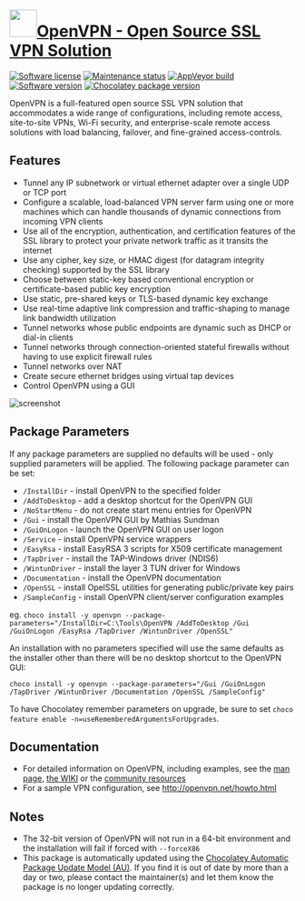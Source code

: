 # [<img src="https://cdn.jsdelivr.net/gh/dgalbraith/chocolatey-packages@f88f45a98e56426605b776a6a57ce1e8211ccaa4/icons/openvpn.png" width="48" height="48" />OpenVPN - Open Source SSL VPN Solution](https://chocolatey.org/packages/openvpn)

[![Software license](https://img.shields.io/badge/License-GPLv2-blue.svg)](https://github.com/OpenVPN/openvpn/blob/master/COPYING)
[![Maintenance status](https://img.shields.io/badge/maintained%3F-yes-green.svg)](https://gitHub.com/dgalbraith/chocolatey-packages/graphs/commit-activity)
[![AppVeyor build](https://img.shields.io/appveyor/ci/dgalbraith/chocolatey-packages)](https://ci.appveyor.com/project/dgalbraith/chocolatey-packages)
[![Software version](https://img.shields.io/badge/source-v2.5.8-blue.svg)](https://openvpn.net/community-downloads)
[![Chocolatey package version](https://img.shields.io/chocolatey/v/openvpn?label=Chocolatey)](https://chocolatey.org/packages/openvpn)

OpenVPN is a full-featured open source SSL VPN solution that accommodates a wide
range of configurations, including remote access, site-to-site VPNs, Wi-Fi security,
and enterprise-scale remote access solutions with load balancing, failover, and
fine-grained access-controls.

## Features

* Tunnel any IP subnetwork or virtual ethernet adapter over a single UDP or TCP port
* Configure a scalable, load-balanced VPN server farm using one or more machines which can handle thousands of dynamic connections from incoming VPN clients
* Use all of the encryption, authentication, and certification features of the SSL library to protect your private network traffic as it transits the internet
* Use any cipher, key size, or HMAC digest (for datagram integrity checking) supported by the SSL library
* Choose between static-key based conventional encryption or certificate-based public key encryption
* Use static, pre-shared keys or TLS-based dynamic key exchange
* Use real-time adaptive link compression and traffic-shaping to manage link bandwidth utilization
* Tunnel networks whose public endpoints are dynamic such as DHCP or dial-in clients
* Tunnel networks through connection-oriented stateful firewalls without having to use explicit firewall rules
* Tunnel networks over NAT
* Create secure ethernet bridges using virtual tap devices
* Control OpenVPN using a GUI

![screenshot](https://cdn.jsdelivr.net/gh/dgalbraith/chocolatey-packages@0fe79d362c7502419f1479bd6614ada16b439e8b/automatic/openvpn/screenshot.png)

## Package Parameters

If any package parameters are supplied no defaults will be used - only supplied parameters will be applied. The
following package parameter can be set:

* `/InstallDir`       - install OpenVPN to the specified folder
* `/AddToDesktop`     - add a desktop shortcut for the OpenVPN GUI
* `/NoStartMenu`      - do not create start menu entries for OpenVPN
* `/Gui`              - install the OpenVPN GUI by Mathias Sundman
* `/GuiOnLogon`       - launch the OpenVPN GUI on user logon
* `/Service`          - install OpenVPN service wrappers
* `/EasyRsa`          - install EasyRSA 3 scripts for X509 certificate management
* `/TapDriver`        - install the TAP-Windows driver (NDIS6)
* `/WintunDriver`     - install the layer 3 TUN driver for Windows
* `/Documentation`    - install the OpenVPN documentation
* `/OpenSSL`          - install OpelSSL utilities for generating public/private key pairs
* `/SampleConfig`     - install OpenVPN client/server configuration examples

eg. `choco install -y openvpn --package-parameters="/InstallDir=C:\Tools\OpenVPN /AddToDesktop /Gui /GuiOnLogon /EasyRsa /TapDriver /WintunDriver /OpenSSL"`

An installation with no parameters specified will use the same defaults as the installer other than there will be no desktop shortcut to the OpenVPN GUI:

`choco install -y openvpn --package-parameters="/Gui /GuiOnLogon /TapDriver /WintunDriver /Documentation /OpenSSL /SampleConfig"`

To have Chocolatey remember parameters on upgrade, be sure to set `choco feature enable -n=useRememberedArgumentsForUpgrades`.

## Documentation

* For detailed information on OpenVPN, including examples, see the [man page](http://openvpn.net/man.html),
  [the WIKI](https://community.openvpn.net/openvpn) or the [community resources](https://openvpn.net/community-resources)
* For a sample VPN configuration, see http://openvpn.net/howto.html

## Notes

* The 32-bit version of OpenVPN will not run in a 64-bit environment and the installation will fail if forced with `--forceX86`
* This package is automatically updated using the [Chocolatey Automatic Package Update Model (AU)](https://github.com/majkinetor/au/blob/master/README.md).
If you find it is out of date by more than a day or two, please contact the maintainer(s) and let them know the package is no longer updating correctly.
